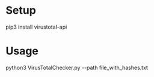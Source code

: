 # Setup
pip3 install virustotal-api

# Usage
python3 VirusTotalChecker.py --path file_with_hashes.txt
